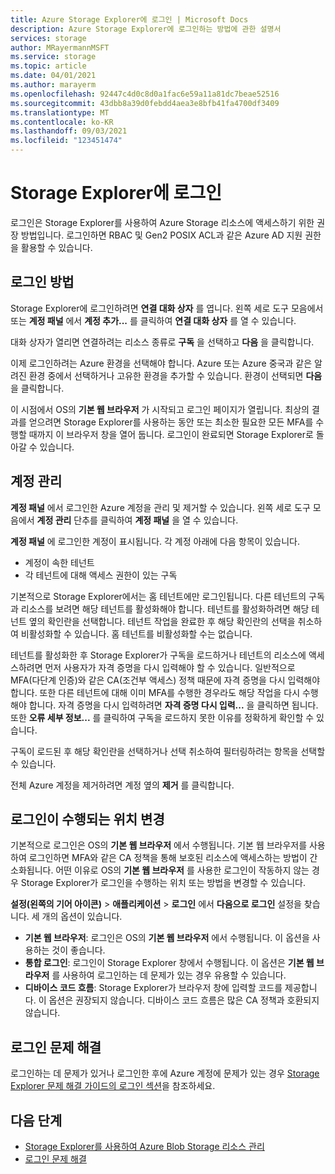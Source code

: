 ```yaml
---
title: Azure Storage Explorer에 로그인 | Microsoft Docs
description: Azure Storage Explorer에 로그인하는 방법에 관한 설명서
services: storage
author: MRayermannMSFT
ms.service: storage
ms.topic: article
ms.date: 04/01/2021
ms.author: marayerm
ms.openlocfilehash: 92447c4d0c8d0a1fac6e59a11a81dc7beae52516
ms.sourcegitcommit: 43dbb8a39d0febdd4aea3e8bfb41fa4700df3409
ms.translationtype: MT
ms.contentlocale: ko-KR
ms.lasthandoff: 09/03/2021
ms.locfileid: "123451474"
---
```

# <a name="sign-in-to-storage-explorer"></a>Storage Explorer에 로그인

로그인은 Storage Explorer를 사용하여 Azure Storage 리소스에 액세스하기 위한 권장 방법입니다. 로그인하면 RBAC 및 Gen2 POSIX ACL과 같은 Azure AD 지원 권한을 활용할 수 있습니다. 

## <a name="how-to-sign-in"></a>로그인 방법

Storage Explorer에 로그인하려면 **연결 대화 상자** 를 엽니다. 왼쪽 세로 도구 모음에서 또는 **계정 패널** 에서 **계정 추가...** 를 클릭하여 **연결 대화 상자** 를 열 수 있습니다.

대화 상자가 열리면 연결하려는 리소스 종류로 **구독** 을 선택하고 **다음** 을 클릭합니다.

이제 로그인하려는 Azure 환경을 선택해야 합니다. Azure 또는 Azure 중국과 같은 알려진 환경 중에서 선택하거나 고유한 환경을 추가할 수 있습니다. 환경이 선택되면 **다음** 을 클릭합니다.

이 시점에서 OS의 **기본 웹 브라우저** 가 시작되고 로그인 페이지가 열립니다. 최상의 결과를 얻으려면 Storage Explorer를 사용하는 동안 또는 최소한 필요한 모든 MFA를 수행할 때까지 이 브라우저 창을 열어 둡니다. 로그인이 완료되면 Storage Explorer로 돌아갈 수 있습니다.

## <a name="managing-accounts"></a>계정 관리

**계정 패널** 에서 로그인한 Azure 계정을 관리 및 제거할 수 있습니다. 왼쪽 세로 도구 모음에서 **계정 관리** 단추를 클릭하여 **계정 패널** 을 열 수 있습니다.

**계정 패널** 에 로그인한 계정이 표시됩니다. 각 계정 아래에 다음 항목이 있습니다.
- 계정이 속한 테넌트
- 각 테넌트에 대해 액세스 권한이 있는 구독

기본적으로 Storage Explorer에서는 홈 테넌트에만 로그인됩니다. 다른 테넌트의 구독과 리소스를 보려면 해당 테넌트를 활성화해야 합니다. 테넌트를 활성화하려면 해당 테넌트 옆의 확인란을 선택합니다. 테넌트 작업을 완료한 후 해당 확인란의 선택을 취소하여 비활성화할 수 있습니다. 홈 테넌트를 비활성화할 수는 없습니다.

테넌트를 활성화한 후 Storage Explorer가 구독을 로드하거나 테넌트의 리소스에 액세스하려면 먼저 사용자가 자격 증명을 다시 입력해야 할 수 있습니다. 일반적으로 MFA(다단계 인증)와 같은 CA(조건부 액세스) 정책 때문에 자격 증명을 다시 입력해야 합니다. 또한 다른 테넌트에 대해 이미 MFA를 수행한 경우라도 해당 작업을 다시 수행해야 합니다. 자격 증명을 다시 입력하려면 **자격 증명 다시 입력...** 을 클릭하면 됩니다. 또한 **오류 세부 정보...** 를 클릭하여 구독을 로드하지 못한 이유를 정확하게 확인할 수 있습니다.

구독이 로드된 후 해당 확인란을 선택하거나 선택 취소하여 필터링하려는 항목을 선택할 수 있습니다.

전체 Azure 계정을 제거하려면 계정 옆의 **제거** 를 클릭합니다.

## <a name="changing-where-sign-in-happens"></a>로그인이 수행되는 위치 변경

기본적으로 로그인은 OS의 **기본 웹 브라우저** 에서 수행됩니다. 기본 웹 브라우저를 사용하여 로그인하면 MFA와 같은 CA 정책을 통해 보호된 리소스에 액세스하는 방법이 간소화됩니다. 어떤 이유로 OS의 **기본 웹 브라우저** 를 사용한 로그인이 작동하지 않는 경우 Storage Explorer가 로그인을 수행하는 위치 또는 방법을 변경할 수 있습니다.

**설정(왼쪽의 기어 아이콘)**  > **애플리케이션** > **로그인** 에서 **다음으로 로그인** 설정을 찾습니다. 세 개의 옵션이 있습니다.
- **기본 웹 브라우저**: 로그인은 OS의 **기본 웹 브라우저** 에서 수행됩니다. 이 옵션을 사용하는 것이 좋습니다.
- **통합 로그인**: 로그인이 Storage Explorer 창에서 수행됩니다. 이 옵션은 **기본 웹 브라우저** 를 사용하여 로그인하는 데 문제가 있는 경우 유용할 수 있습니다.
- **디바이스 코드 흐름**: Storage Explorer가 브라우저 창에 입력할 코드를 제공합니다. 이 옵션은 권장되지 않습니다. 디바이스 코드 흐름은 많은 CA 정책과 호환되지 않습니다.

## <a name="troubleshooting-sign-in-issues"></a>로그인 문제 해결

로그인하는 데 문제가 있거나 로그인한 후에 Azure 계정에 문제가 있는 경우 [Storage Explorer 문제 해결 가이드의 로그인 섹션](./storage-explorer-troubleshooting.md#sign-in-issues)을 참조하세요.

## <a name="next-steps"></a>다음 단계

* [Storage Explorer를 사용하여 Azure Blob Storage 리소스 관리](../../vs-azure-tools-storage-explorer-blobs.md)
* [로그인 문제 해결](./storage-explorer-troubleshooting.md#sign-in-issues)
